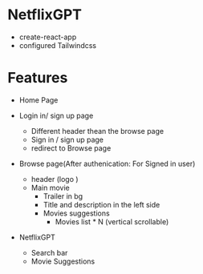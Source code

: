 # NetflixGPT
- create-react-app
- configured Tailwindcss

# Features

- Home Page

- Login in/ sign up page
    - Different header thean the browse page
    - Sign in / sign up page
    - redirect to Browse page

- Browse page(After authenication: For Signed in user)
    - header (logo )
    - Main movie
        - Trailer in bg
        - Title and description in the left side
        - Movies suggestions
            - Movies list * N (vertical scrollable)

- NetflixGPT
    - Search bar
    - Movie Suggestions